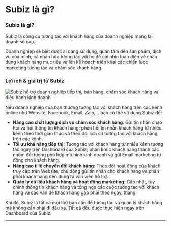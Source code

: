 # Subiz là gì?

### Subiz là gì?

Subiz là công cụ tương tác với khách hàng của doanh nghiệp mang lại doanh số cao.

Doanh nghiệp sẽ biết được ai đang sử dụng, quan tâm đến sản phẩm, dịch vụ của mình, cá nhân hóa tương tác với họ để cái nhìn toàn diện về chân dung khách hàng mục tiêu và lên kế hoạch triển khai các chiến lược marketing tương tác và chăm sóc khách hàng.  


### Lợi ích & giá trị từ Subiz

![Subiz h&#x1ED7; tr&#x1EE3; doanh nghi&#x1EC7;p ti&#x1EBF;p th&#x1ECB;, b&#xE1;n h&#xE0;ng, ch&#x103;m s&#xF3;c kh&#xE1;ch h&#xE0;ng v&#xE0; &#x111;i&#x1EC1;u h&#xE0;nh kinh doanh](https://lh5.googleusercontent.com/mzwaq8tJ0XRcMkxTUDi754pxbriE53--ZfQ1h08VjiOU87Jc_lfWIOo4d6HqtFYZIcBallrmczAk3y4qd7rEhhm18520IbYftHZiRGDgHU_nOz0sMR6iP7U_4Xg5VDSvUkUS6s9A)

Nếu doanh nghiệp của bạn thường tương tác với khách hàng trên các kênh online như Website, Facebook, Email, Zalo,... bạn có thể sử dụng Subiz để:

* **Nâng cao chất lượng dịch vụ chăm sóc khách hàng**: Gửi tin nhắn chào hỏi và hỏi thông tin khách hàng; phản hồi tin nhắn khách hàng từ nhiều kênh theo thời gian thực và theo dõi lịch sử tương tác với khách hàng trên các kênh.
* **Tối ưu khả năng tiếp thị:** Tương tác với khách hàng từ nhiều kênh tương tác ngay trên Dashboard của Subiz; phân khúc khách hàng thành các nhóm đối tượng phù hợp mô hình kinh doanh và gửi Email marketing tự động cho khách hàng.
* **Nâng cao tỉ lệ chuyển đổi khách hàng:** Theo dõi hoạt động của khách truy cập trên Website, chủ động gửi tin nhắn cho khách hàng và phân phối khách hàng đến đúng tư vấn viên hỗ trợ.
* **Quản lý dữ liệu khách hàng và hoạt động marketing:** Cập nhật, tùy chỉnh thông tin khách hàng và tổng hợp các cuộc tương tác với khách hàng và các vấn đề khách hàng gặp phải theo ngày, tháng

Khi đó, Subiz là tất cả mọi thứ bạn cần để tương tác và quản lý khách hàng mà không cần phải đi đâu xa. Tất cả đều được thực hiện ngay trên Dashboard của Subiz.  
****

